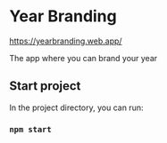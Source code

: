 # Year Branding

https://yearbranding.web.app/

The app where you can brand your year

## Start project

In the project directory, you can run:

### `npm start`